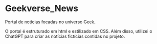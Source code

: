 # Geekverse_News
Portal de notícias focadas no universo Geek.  

O portal é estruturado em html e estilizado em CSS. Além disso, utilizei o ChatGPT para criar as notícias fictícias contidas no projeto.
